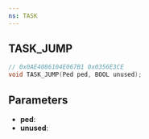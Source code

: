 ```yaml
---
ns: TASK
---
```

## TASK_JUMP

```c
// 0x0AE4086104E067B1 0x0356E3CE
void TASK_JUMP(Ped ped, BOOL unused);
```

## Parameters
* **ped**:
* **unused**:

